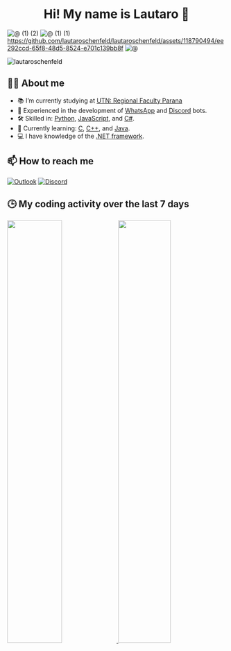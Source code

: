 <div align='center'>
   <h1 align='center'> <b>Hi! My name is Lautaro 👋</b> </h1>
</div>

![@ (1) (2)](https://github.com/lautaroschenfeld/lautaroschenfeld/assets/118790494/dde5fff0-7138-4504-9720-9e65ba9bf567)
![@ (1) (1)](https://github.com/lautaroschenfeld/lautaroschenfeld/assets/118790494/9b2d7351-1e60-484b-beda-7b25e9a3c032)
https://github.com/lautaroschenfeld/lautaroschenfeld/assets/118790494/ee292ccd-65f8-48d5-8524-e701c139bb8f
![@](https://github.com/lautaroschenfeld/lautaroschenfeld/assets/118790494/bbc4b832-d4ba-4e18-a9c5-8ac5f3a7b253)


<img src="https://komarev.com/ghpvc/?username=lautaroschenfeld&label=Profile%20views&color=292929&style=for-the-badge" alt="lautaroschenfeld" style="color: black;" /> 

## 👨‍💻 About me
- 📚 I’m currently studying at [UTN: Regional Faculty Parana](https://www.frp.utn.edu.ar)
- 🤖 Experienced in the development of [WhatsApp](https://www.whatsapp.com/) and [Discord](https://discord.com/) bots.
- 🛠️ Skilled in: [Python](https://en.wikipedia.org/wiki/Python_(programming_language)), [JavaScript](https://en.wikipedia.org/wiki/JavaScript), and [C#](https://en.wikipedia.org/wiki/C_Sharp_(programming_language)).
- 🌱 Currently learning: [C](https://en.wikipedia.org/wiki/C_(programming_language)), [C++](https://en.wikipedia.org/wiki/C%2B%2B), and [Java](https://en.wikipedia.org/wiki/Java_(programming_language)).
- 💻 I have knowledge of the [.NET framework](https://en.wikipedia.org/wiki/.NET_Framework).

## 📫 How to reach me
[![Outlook](https://img.shields.io/badge/Outlook-0072C6?style=for-the-badge&logo=microsoft-outlook&logoColor=white)](mailto:lautaroschenfeld@outlook.com) [![Discord](https://img.shields.io/badge/Discord-7289DA?style=for-the-badge&logo=discord&logoColor=white)](https://discord.com/users/300261615855730699)

## 🕒 My coding activity over the last 7 days
<a href="https://wakatime.com">
  <img src="https://wakatime.com/share/@lautaroschenfeld/fe750dbb-a4e2-4491-9f4d-8db3494726ff.png" style="width: 50%; height: 50%;" />
</a>

<a href="https://wakatime.com">
  <img src="https://wakatime.com/share/@lautaroschenfeld/4cb8d966-285c-430d-856d-840ca0283af6.png" style="width: 49%; height: 50%;" />
</a>
